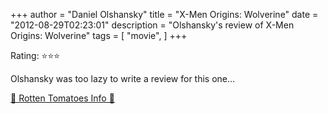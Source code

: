 +++
author = "Daniel Olshansky"
title = "X-Men Origins: Wolverine"
date = "2012-08-29T02:23:01"
description = "Olshansky's review of X-Men Origins: Wolverine"
tags = [
    "movie",
]
+++

Rating: ⭐⭐⭐

Olshansky was too lazy to write a review for this one...

[🍅 Rotten Tomatoes Info 🍅](https://www.rottentomatoes.com//m/wolverine)